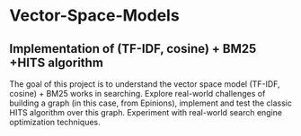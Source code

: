 # Vector-Space-Models
## Implementation of (TF-IDF, cosine) + BM25 +HITS algorithm

The goal of this project is to understand the vector space model (TF-IDF, cosine) + BM25 works in searching. Explore real-world challenges of building a graph (in this case, from Epinions), implement and test the classic HITS algorithm over this graph. Experiment with real-world search engine optimization techniques.

